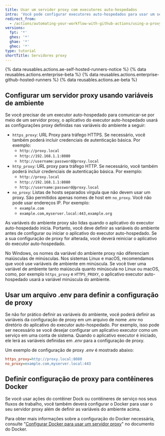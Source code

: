 ```yaml
---
title: Usar um servidor proxy com executores auto-hospedados
intro: 'Você pode configurar executores auto-hospedados para usar um servidor proxy para comunicar-se com {% data variables.product.product_name %}.'
redirect_from:
  - /actions/automating-your-workflow-with-github-actions/using-a-proxy-server-with-self-hosted-runners
versions:
  fpt: '*'
  ghes: '*'
  ghae: '*'
  ghec: '*'
type: tutorial
shortTitle: Servidores proxy
---
```


{% data reusables.actions.ae-self-hosted-runners-notice %}
{% data reusables.actions.enterprise-beta %}
{% data reusables.actions.enterprise-github-hosted-runners %}
{% data reusables.actions.ae-beta %}

## Configurar um servidor proxy usando variáveis de ambiente

Se você precisar de um executor auto-hospedado para comunicar-se por meio de um servidor proxy, o aplicativo do executor auto-hospedado usará as configurações proxy definidas nas variáveis do ambiente a seguir:

* `https_proxy`: URL Proxy para tráfego HTTPS. Se necessário, você também poderá incluir credenciais de autenticação básica. Por exemplo:
  * `http://proxy.local`
  * `http://192.168.1.1:8080`
  * `http://username:password@proxy.local`
* `http_proxy`: URL proxy para tráfego HTTP. Se necessário, você também poderá incluir credenciais de autenticação básica. Por exemplo:
  * `http://proxy.local`
  * `http://192.168.1.1:8080`
  * `http://username:password@proxy.local`
* `no_proxy`: Listas de hosts separados vírgula que não devem usar um proxy. São permitidos apenas nomes de host em `no_proxy`. Você não pode usar endereços IP. Por exemplo:
  * `example.com`
  * `example.com,myserver.local:443,example.org`

As variáveis do ambiente proxy são lidas quando o aplicativo do executor auto-hospedado inicia. Portanto, você deve definir as variáveis do ambiente antes de configurar ou iniciar o aplicativo do executor auto-hospedado. Se a sua configuração de proxy for alterada, você deverá reiniciar o aplicativo do executor auto-hospedado.

No Windows, os nomes da variável do ambiente proxy não diferenciam maiúsculas de minúsculas. Nos sistemas Linux e macOS, recomendamos que você use variáveis de ambiente em minúscula. Se você tiver uma variável de ambiente tanto maiúscula quanto minúscula no Linux ou macOS, como, por exemplo `https_proxy` e `HTTPS_PROXY`, o aplicativo executor auto-hospedado usará a variável minúscula do ambiente.

## Usar um arquivo .env para definir a configuração de proxy

Se não for prático definir as variáveis do ambiente, você poderá definir as variáveis da configuração de proxy em um arquivo de nome _.env_ no diretório do aplicativo do executor auto-hospedado. Por exemplo, isso pode ser necessário se você desejar configurar um aplicativo executor como um serviço em uma conta de sistema. Quando o aplicativo executor é iniciado, ele lerá as variáveis definidas em _.env_ para a configuração de proxy.

Um exemplo de configuração de proxy _.env_ é mostrado abaixo:

```ini
https_proxy=http://proxy.local:8080
no_proxy=example.com,myserver.local:443
```

## Definir configuração de proxy para contêineres Docker

Se você usar ações do contêiner Dock ou contêineres de serviço nos seus fluxos de trabalho, você também deverá configurar o Docker para usar o seu servidor proxy além de definir as variáveis do ambiente acima.

Para obter mais informações sobre a configuração do Docker necessária, consulte "[Configurar Docker para usar um servidor proxy](https://docs.docker.com/network/proxy/)" no documento do Docker.
